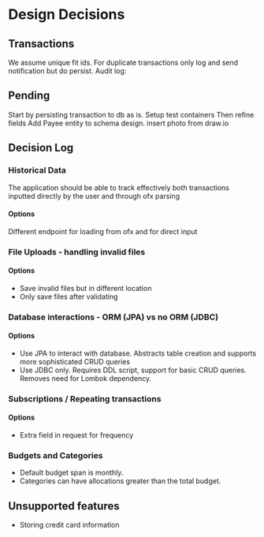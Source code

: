 # Design Decisions

## Transactions
We assume unique fit ids. For duplicate transactions only log and send notification but do persist.
Audit log: <strategy for audit log>

## Pending
Start by persisting transaction to db as is. Setup test containers
Then refine fields
Add Payee entity to schema design. insert photo from draw.io

## Decision Log

### Historical Data
The application should be able to track effectively both transactions inputted directly by the user and through ofx parsing
#### Options
Different endpoint for loading from ofx and for direct input

### File Uploads - handling invalid files
#### Options
- Save invalid files but in different location
- Only save files after validating

### Database interactions - ORM (JPA) vs no ORM (JDBC)
#### Options
- Use JPA to interact with database. Abstracts table creation and supports more sophisticated CRUD queries
- Use JDBC only. Requires DDL script, support for basic CRUD queries. Removes need for Lombok dependency.

### Subscriptions / Repeating transactions
#### Options
- Extra field in request for frequency

### Budgets and Categories
- Default budget span is monthly.
- Categories can have allocations greater than the total budget.

## Unsupported features
- Storing credit card information